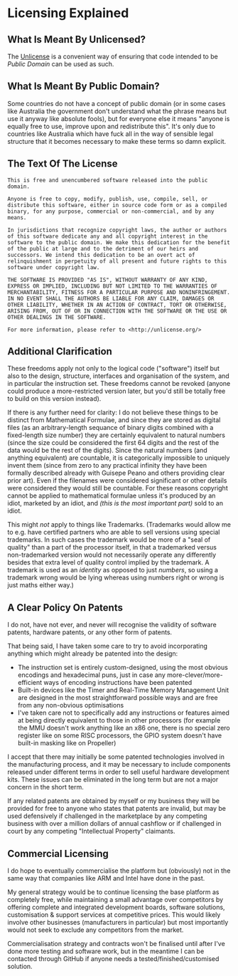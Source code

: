 # Licensing Explained

## What Is Meant By Unlicensed?

The [Unlicense](https://unlicense.org/) is a convenient way of ensuring that code intended to be *Public Domain* can be used as such.

## What Is Meant By Public Domain?

Some countries do not have a concept of public domain (or in some cases like Australia the government don't understand what the phrase means but use it anyway like absolute fools), but for everyone else it means "anyone is equally free to use, improve upon and redistribute this". It's only due to countries like Australia which have fuck all in the way of sensible legal structure that it becomes necessary to make these terms so damn explicit.

## The Text Of The License

    This is free and unencumbered software released into the public domain.
   
    Anyone is free to copy, modify, publish, use, compile, sell, or
    distribute this software, either in source code form or as a compiled
    binary, for any purpose, commercial or non-commercial, and by any
    means.
    
    In jurisdictions that recognize copyright laws, the author or authors
    of this software dedicate any and all copyright interest in the
    software to the public domain. We make this dedication for the benefit
    of the public at large and to the detriment of our heirs and
    successors. We intend this dedication to be an overt act of
    relinquishment in perpetuity of all present and future rights to this
    software under copyright law.
    
    THE SOFTWARE IS PROVIDED "AS IS", WITHOUT WARRANTY OF ANY KIND,
    EXPRESS OR IMPLIED, INCLUDING BUT NOT LIMITED TO THE WARRANTIES OF
    MERCHANTABILITY, FITNESS FOR A PARTICULAR PURPOSE AND NONINFRINGEMENT.
    IN NO EVENT SHALL THE AUTHORS BE LIABLE FOR ANY CLAIM, DAMAGES OR
    OTHER LIABILITY, WHETHER IN AN ACTION OF CONTRACT, TORT OR OTHERWISE,
    ARISING FROM, OUT OF OR IN CONNECTION WITH THE SOFTWARE OR THE USE OR
    OTHER DEALINGS IN THE SOFTWARE.
    
    For more information, please refer to <http://unlicense.org/>

## Additional Clarification

These freedoms apply not only to the logical code ("software") itself but also to the design, structure, interfaces and organisation of the system, and in particular the instruction set. These freedoms cannot be revoked (anyone could produce a more-restricted version later, but you'd still be totally free to build on this version instead).

If there is any further need for clarity: I do not believe these things to be distinct from Mathematical Formulae, and since they are stored as digital files (as an arbitrary-length sequance of binary digits combined with a fixed-length size number) they are certainly equivalent to natural numbers (since the size could be considered the first 64 digits and the rest of the data would be the rest of the digits). Since the natural numbers (and anything equivalent) are countable, it is categorically impossible to uniquely invent them (since from zero to any practical infinity they have been formally described already with Guisepe Peano and others providing clear prior art). Even if the filenames were considered significant or other details were considered they would still be countable. For these reasons copyright cannot be applied to mathematical formulae unless it's produced by an idiot, marketed by an idiot, and _(this is the most important part)_ sold to an idiot.

This might *not* apply to things like Trademarks. (Trademarks would allow me to e.g. have certified partners who are able to sell versions using special trademarks. In such cases the trademark would be more of a "seal of quality" than a part of the processor itself, in that a trademarked versus non-trademarked version would not necessarily operate any differently besides that extra level of quality control implied by the trademark. A trademark is used as an _identity_ as opposed to just _numbers_, so using a trademark wrong would be lying whereas using numbers right or wrong is just maths either way.)

## A Clear Policy On Patents

I do not, have not ever, and never will recognise the validity of software patents, hardware patents, or any other form of patents.

That being said, I have taken some care to try to avoid incorporating anything which might already be patented into the design:

* The instruction set is entirely custom-designed, using the most obvious encodings and hexadecimal puns, just in case any more-clever/more-efficient ways of encoding instructions have been patented
* Built-in devices like the Timer and Real-Time Memory Management Unit are designed in the most straightforward possible ways and are free from any non-obvious optimisations
* I've taken care not to specifically add any instructions or features aimed at being directly equivalent to those in other processors (for example the MMU doesn't work anything like an x86 one, there is no special zero register like on some RISC processors, the GPIO system doesn't have built-in masking like on Propeller)

I accept that there may initially be some patented technologies involved in the manufacturing process, and it may be necessary to include components released under different terms in order to sell useful hardware development kits. These issues can be eliminated in the long term but are not a major concern in the short term.

If any related patents are obtained by myself or my business they will be provided for free to anyone who states that patents are invalid, but may be used defensively if challenged in the marketplace by any competing business with over a million dollars of annual cashflow or if challenged in court by any competing "Intellectual Property" claimants.

## Commercial Licensing

I do hope to eventually commercialise the platform but (obviously) not in the same way that companies like ARM and Intel have done in the past.

My general strategy would be to continue licensing the base platform as completely free, while maintaining a small advantage over competitors by offering complete and integrated development boards, software solutions, customisation & support services at competitive prices. This would likely involve other businesses (manufacturers in particular) but most importantly would not seek to exclude any competitors from the market.

Commercialisation strategy and contracts won't be finalised until after I've done more testing and software work, but in the meantime I can be contacted through GitHub if anyone needs a tested/finished/customised solution.
